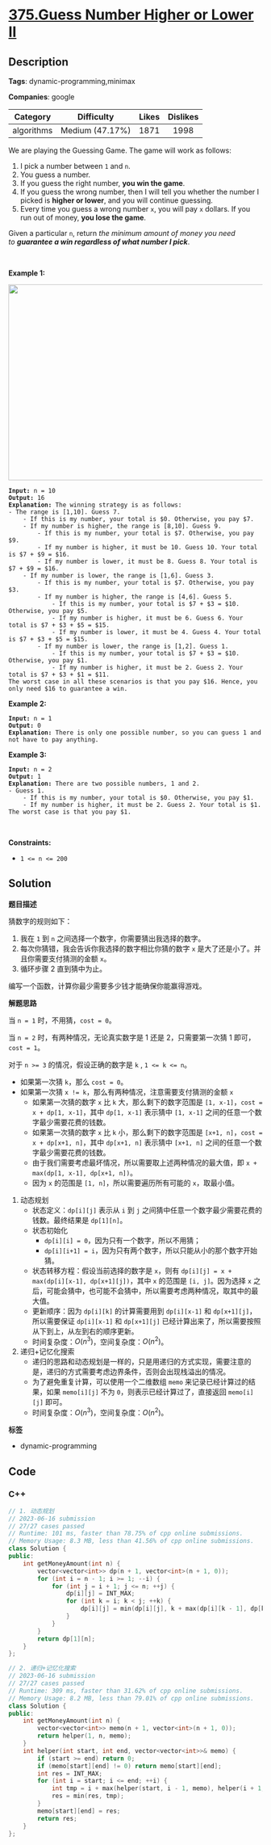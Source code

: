 # [375.Guess Number Higher or Lower II](https://leetcode.com/problems/guess-number-higher-or-lower-ii/description/)

## Description

**Tags**: dynamic-programming,minimax

**Companies**: google

|  Category  |   Difficulty    | Likes | Dislikes |
| :--------: | :-------------: | :---: | :------: |
| algorithms | Medium (47.17%) | 1871  |   1998   |

<p>We are playing the Guessing Game. The game will work as follows:</p>
<ol>
  <li>I pick a number between&nbsp;<code>1</code>&nbsp;and&nbsp;<code>n</code>.</li>
  <li>You guess a number.</li>
  <li>If you guess the right number, <strong>you win the game</strong>.</li>
  <li>If you guess the wrong number, then I will tell you whether the number I picked is <strong>higher or lower</strong>, and you will continue guessing.</li>
  <li>Every time you guess a wrong number&nbsp;<code>x</code>, you will pay&nbsp;<code>x</code>&nbsp;dollars. If you run out of money, <strong>you lose the game</strong>.</li>
</ol>
<p>Given a particular&nbsp;<code>n</code>, return&nbsp;<em>the minimum amount of money you need to&nbsp;<strong>guarantee a win regardless of what number I pick</strong></em>.</p>
<p>&nbsp;</p>
<p><strong class="example">Example 1:</strong></p>
<img alt="" src="https://assets.leetcode.com/uploads/2020/09/10/graph.png" style="width: 505px; height: 388px;" />
<pre><code><strong>Input:</strong> n = 10
<strong>Output:</strong> 16
<strong>Explanation:</strong> The winning strategy is as follows:
- The range is [1,10]. Guess 7.
&nbsp;   - If this is my number, your total is $0. Otherwise, you pay $7.
&nbsp;   - If my number is higher, the range is [8,10]. Guess 9.
&nbsp;       - If this is my number, your total is $7. Otherwise, you pay $9.
&nbsp;       - If my number is higher, it must be 10. Guess 10. Your total is $7 + $9 = $16.
&nbsp;       - If my number is lower, it must be 8. Guess 8. Your total is $7 + $9 = $16.
&nbsp;   - If my number is lower, the range is [1,6]. Guess 3.
&nbsp;       - If this is my number, your total is $7. Otherwise, you pay $3.
&nbsp;       - If my number is higher, the range is [4,6]. Guess 5.
&nbsp;           - If this is my number, your total is $7 + $3 = $10. Otherwise, you pay $5.
&nbsp;           - If my number is higher, it must be 6. Guess 6. Your total is $7 + $3 + $5 = $15.
&nbsp;           - If my number is lower, it must be 4. Guess 4. Your total is $7 + $3 + $5 = $15.
&nbsp;       - If my number is lower, the range is [1,2]. Guess 1.
&nbsp;           - If this is my number, your total is $7 + $3 = $10. Otherwise, you pay $1.
&nbsp;           - If my number is higher, it must be 2. Guess 2. Your total is $7 + $3 + $1 = $11.
The worst case in all these scenarios is that you pay $16. Hence, you only need $16 to guarantee a win.</code></pre>
<p><strong class="example">Example 2:</strong></p>
<pre><code><strong>Input:</strong> n = 1
<strong>Output:</strong> 0
<strong>Explanation:</strong>&nbsp;There is only one possible number, so you can guess 1 and not have to pay anything.</code></pre>
<p><strong class="example">Example 3:</strong></p>
<pre><code><strong>Input:</strong> n = 2
<strong>Output:</strong> 1
<strong>Explanation:</strong>&nbsp;There are two possible numbers, 1 and 2.
- Guess 1.
&nbsp;   - If this is my number, your total is $0. Otherwise, you pay $1.
&nbsp;   - If my number is higher, it must be 2. Guess 2. Your total is $1.
The worst case is that you pay $1.</code></pre>
<p>&nbsp;</p>
<p><strong>Constraints:</strong></p>
<ul>
  <li><code>1 &lt;= n &lt;= 200</code></li>
</ul>

## Solution

**题目描述**

猜数字的规则如下：

1. 我在 `1` 到 `n` 之间选择一个数字，你需要猜出我选择的数字。
2. 每次你猜错，我会告诉你我选择的数字相比你猜的数字 `x` 是大了还是小了。并且你需要支付猜测的金额 `x`。
3. 循环步骤 2 直到猜中为止。

编写一个函数，计算你最少需要多少钱才能确保你能赢得游戏。

**解题思路**

当 `n = 1` 时，不用猜，`cost = 0`。

当 `n = 2` 时，有两种情况，无论真实数字是 1 还是 2，只需要第一次猜 1 即可，`cost = 1`。

对于 `n >= 3` 的情况，假设正确的数字是 `k` , `1 <= k <= n`。

- 如果第一次猜 `k`，那么 `cost = 0`。
- 如果第一次猜 `x != k`，那么有两种情况，注意需要支付猜测的金额 `x`
  - 如果第一次猜的数字 `x` 比 `k` 大，那么剩下的数字范围是 `[1, x-1]`，`cost = x + dp[1, x-1]`，其中 `dp[1, x-1]` 表示猜中 `[1, x-1]` 之间的任意一个数字最少需要花费的钱数。
  - 如果第一次猜的数字 `x` 比 `k` 小，那么剩下的数字范围是 `[x+1, n]`，`cost = x + dp[x+1, n]`，其中 `dp[x+1, n]` 表示猜中 `[x+1, n]` 之间的任意一个数字最少需要花费的钱数。
  - 由于我们需要考虑最坏情况，所以需要取上述两种情况的最大值，即 `x + max(dp[1, x-1], dp[x+1, n])`。
  - 因为 `x` 的范围是 `[1, n]`，所以需要遍历所有可能的 `x`，取最小值。

1. 动态规划
   - 状态定义：`dp[i][j]` 表示从 `i` 到 `j` 之间猜中任意一个数字最少需要花费的钱数。最终结果是 `dp[1][n]`。
   - 状态初始化
     - `dp[i][i] = 0`，因为只有一个数字，所以不用猜；
     - `dp[i][i+1] = i`，因为只有两个数字，所以只能从小的那个数字开始猜。
   - 状态转移方程：假设当前选择的数字是 `x`，则有 `dp[i][j] = x + max(dp[i][x-1], dp[x+1][j])`，其中 `x` 的范围是 `[i, j]`。因为选择 `x` 之后，可能会猜中，也可能不会猜中，所以需要考虑两种情况，取其中的最大值。
   - 更新顺序：因为 `dp[i][k]` 的计算需要用到 `dp[i][x-1]` 和 `dp[x+1][j]`，所以需要保证 `dp[i][x-1]` 和 `dp[x+1][j]` 已经计算出来了，所以需要按照从下到上，从左到右的顺序更新。
   - 时间复杂度：$O(n^3)$，空间复杂度：$O(n^2)$。
2. 递归+记忆化搜索
   - 递归的思路和动态规划是一样的，只是用递归的方式实现，需要注意的是，递归的方式需要考虑边界条件，否则会出现栈溢出的情况。
   - 为了避免重复计算，可以使用一个二维数组 `memo` 来记录已经计算过的结果，如果 `memo[i][j]` 不为 `0`，则表示已经计算过了，直接返回 `memo[i][j]` 即可。
   - 时间复杂度：$O(n^3)$，空间复杂度：$O(n^2)$。

**标签**

- dynamic-programming

<!-- code start -->
## Code

### C++

```cpp
// 1. 动态规划
// 2023-06-16 submission
// 27/27 cases passed
// Runtime: 101 ms, faster than 78.75% of cpp online submissions.
// Memory Usage: 8.3 MB, less than 41.56% of cpp online submissions.
class Solution {
public:
    int getMoneyAmount(int n) {
        vector<vector<int>> dp(n + 1, vector<int>(n + 1, 0));
        for (int i = n - 1; i >= 1; --i) {
            for (int j = i + 1; j <= n; ++j) {
                dp[i][j] = INT_MAX;
                for (int k = i; k < j; ++k) {
                    dp[i][j] = min(dp[i][j], k + max(dp[i][k - 1], dp[k + 1][j]));
                }
            }
        }
        return dp[1][n];
    }
};
```

```cpp
// 2. 递归+记忆化搜索
// 2023-06-16 submission
// 27/27 cases passed
// Runtime: 309 ms, faster than 31.62% of cpp online submissions.
// Memory Usage: 8.2 MB, less than 79.01% of cpp online submissions.
class Solution {
public:
    int getMoneyAmount(int n) {
        vector<vector<int>> memo(n + 1, vector<int>(n + 1, 0));
        return helper(1, n, memo);
    }
    int helper(int start, int end, vector<vector<int>>& memo) {
        if (start >= end) return 0;
        if (memo[start][end] != 0) return memo[start][end];
        int res = INT_MAX;
        for (int i = start; i <= end; ++i) {
            int tmp = i + max(helper(start, i - 1, memo), helper(i + 1, end, memo));
            res = min(res, tmp);
        }
        memo[start][end] = res;
        return res;
    }
};
```

<!-- code end -->
